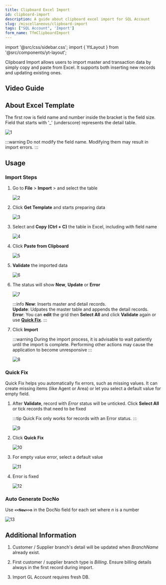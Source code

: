 ```yaml
---
title: Clipboard Excel Import
id: clipboard-import
description: A guide about clipboard excel import for SQL Account
slug: /miscellaneous/clipboard-import
tags: ["SQL Account", 'Import']
form_name: TfmClipboardImport
---
```


import '@src/css/sidebar.css';
import { YtLayout } from '@src/components/yt-layout';

Clipboard Import allows users to import master and transaction data by simply copy and paste from Excel. It supports both inserting new records and updating existing ones.

## Video Guide

<YtLayout
    videoId="LBAQw9rl5TM"
/>

## About Excel Template

The first row is field name and number inside the bracket is the field size. Field that starts with '_' (underscore) represents the detail table.

![1](../../static/img/miscellaneous/clipboard-import/1.png)

:::warning
Do not modify the field name. Modifying them may result in import errors.
:::

## Usage

### Import Steps

1. Go to **File** > **Import** > and select the table

    ![2](../../static/img/miscellaneous/clipboard-import/2.png)

2. Click **Get Template** and starts preparing data

    ![3](../../static/img/miscellaneous/clipboard-import/3.png)

3. Select and **Copy (Ctrl + C)** the table in Excel, including with field name

    ![4](../../static/img/miscellaneous/clipboard-import/4.png)

3. Click **Paste from Clipboard**

    ![5](../../static/img/miscellaneous/clipboard-import/5.png)

4. **Validate** the imported data

    ![6](../../static/img/miscellaneous/clipboard-import/6.png)

5. The status will show **New**, **Update** or **Error**

    ![7](../../static/img/miscellaneous/clipboard-import/7.png)

    :::info
    **New**: Inserts master and detail records. <br/>
    **Update**: Udpates the master table and appends the detail records. <br/>
    **Error**: You can **edit** the grid then **Select All** and click **Validate** again or use **[Quick Fix](#quick-fix)**.
    :::

6. Click **Import**

    :::warning
    During the import process, it is advisable to wait patiently until the import is complete. Performing other actions may cause the application to become unresponsive
    :::

    ![8](../../static/img/miscellaneous/clipboard-import/8.png)

### Quick Fix

Quick Fix helps you automatically fix errors, such as missing values. It can create missing items (like Agent or Area) or let you select a default value for empty field.

1. After **Validate**, record with *Error* status will be unticked. Click **Select All** or tick records that need to be fixed

    :::tip
    Quick Fix only works for records with an Error status.
    :::

    ![9](../../static/img/miscellaneous/clipboard-import/9.png)

2. Click **Quick Fix**

    ![10](../../static/img/miscellaneous/clipboard-import/10.png)

3. For empty value error, select a default value

    ![11](../../static/img/miscellaneous/clipboard-import/11.png)

4. Error is fixed

    ![12](../../static/img/miscellaneous/clipboard-import/12.png)

### Auto Generate DocNo

Use **`<<New>>n`** in the DocNo field for each set where *n* is a number

![13](../../static/img/miscellaneous/clipboard-import/13.png)

## Additional Information

1. Customer / Supplier branch's detail will be updated when *BranchName* already exist.

2. First customer / supplier branch type is *Billing*. Ensure billing details always in the first record during import.

3. Import GL Account requires fresh DB.
